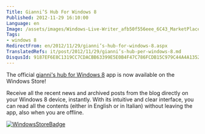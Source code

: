```yaml
---
Title: Gianni’S Hub For Windows 8
Published: 2012-11-29 16:10:00
Language: en
Image: /assets/images/Windows-Live-Writer_afb50f556eee_6C43_MarketPlace_SmallTileIcon_3.png
Tags:
- windows 8
RedirectFrom: en/2012/11/29/gianni’s-hub-for-windows-8.aspx
TranslatedRefs: it/post/2012/11/29/gianni’s-hub-per-windows-8.md
DisqusId: 9187EF6E8C1319CC7CDACBB63399E5E0B4F47C786FCDB15C979C44A4A1352FA6
---
```

The official <a href="http://apps.microsoft.com/webpdp/en-US/app/giannis-hub/25e9c3bd-b63d-4b98-a285-32b35d8a5257" target="_blank">gianni's hub for Windows 8</a> app is now available on the Windows Store!

Receive all the recent news and archived posts from the blog directly on your Windows 8 device, instantly. With its intuitive and clear interface, you can read all the contents (either in English or in Italian) without leaving the app, also when you are offline.

<a href="http://apps.microsoft.com/webpdp/en-US/app/giannis-hub/25e9c3bd-b63d-4b98-a285-32b35d8a5257" target="_blank">![WindowsStoreBadge](/assets/images/winstore_badge_200x64.jpg)</a>